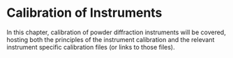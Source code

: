 Calibration of Instruments
===

In this chapter, calibration of powder diffraction instruments will be covered, hosting both the principles of the instrument calibration and the relevant instrument specific calibration files (or links to those files).

```{tableofcontents}
```